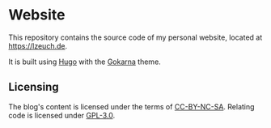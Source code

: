 # Website

This repository contains the source code of my personal website, located at <https://lzeuch.de>.

It is built using [Hugo](https://gohugo.io/) with the [Gokarna](https://themes.gohugo.io/themes/gokarna/) theme.

## Licensing

The blog's content is licensed under the terms of [CC-BY-NC-SA](LICENSE-CC-BY-NC-SA.md).
Relating code is licensed under [GPL-3.0](LICENSE-GPL3.md).
